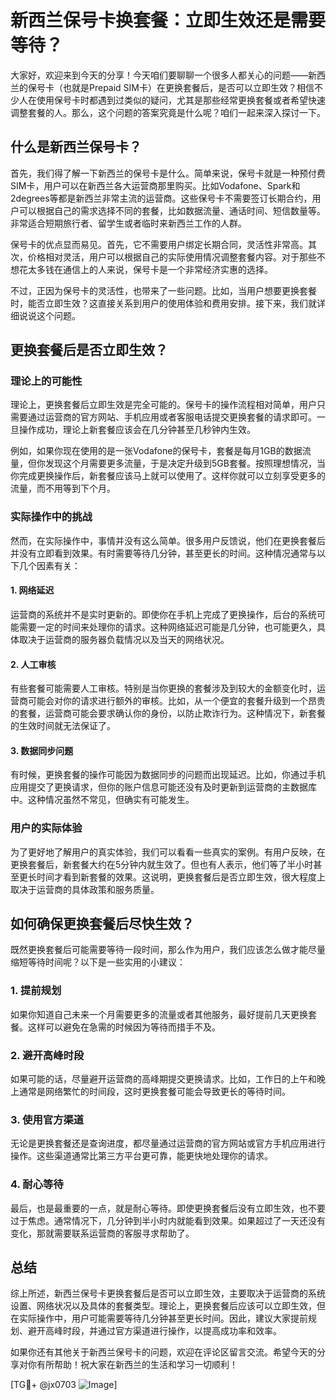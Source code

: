 # 新西兰保号卡换套餐：立即生效还是需要等待？

大家好，欢迎来到今天的分享！今天咱们要聊聊一个很多人都关心的问题——新西兰的保号卡（也就是Prepaid SIM卡）在更换套餐后，是否可以立即生效？相信不少人在使用保号卡时都遇到过类似的疑问，尤其是那些经常更换套餐或者希望快速调整套餐的人。那么，这个问题的答案究竟是什么呢？咱们一起来深入探讨一下。

## 什么是新西兰保号卡？

首先，我们得了解一下新西兰的保号卡是什么。简单来说，保号卡就是一种预付费SIM卡，用户可以在新西兰各大运营商那里购买。比如Vodafone、Spark和2degrees等都是新西兰非常主流的运营商。这些保号卡不需要签订长期合约，用户可以根据自己的需求选择不同的套餐，比如数据流量、通话时间、短信数量等。非常适合短期旅行者、留学生或者临时来新西兰工作的人群。

保号卡的优点显而易见。首先，它不需要用户绑定长期合同，灵活性非常高。其次，价格相对灵活，用户可以根据自己的实际使用情况调整套餐内容。对于那些不想花太多钱在通信上的人来说，保号卡是一个非常经济实惠的选择。

不过，正因为保号卡的灵活性，也带来了一些问题。比如，当用户想要更换套餐时，能否立即生效？这直接关系到用户的使用体验和费用安排。接下来，我们就详细说说这个问题。

## 更换套餐后是否立即生效？

### 理论上的可能性

理论上，更换套餐后立即生效是完全可能的。保号卡的操作流程相对简单，用户只需要通过运营商的官方网站、手机应用或者客服电话提交更换套餐的请求即可。一旦操作成功，理论上新套餐应该会在几分钟甚至几秒钟内生效。

例如，如果你现在使用的是一张Vodafone的保号卡，套餐是每月1GB的数据流量，但你发现这个月需要更多流量，于是决定升级到5GB套餐。按照理想情况，当你完成更换操作后，新套餐应该马上就可以使用了。这样你就可以立刻享受更多的流量，而不用等到下个月。

### 实际操作中的挑战

然而，在实际操作中，事情并没有这么简单。很多用户反馈说，他们在更换套餐后并没有立即看到效果。有时需要等待几分钟，甚至更长的时间。这种情况通常与以下几个因素有关：

#### 1. 网络延迟
运营商的系统并不是实时更新的。即使你在手机上完成了更换操作，后台的系统可能需要一定的时间来处理你的请求。这种网络延迟可能是几分钟，也可能更久，具体取决于运营商的服务器负载情况以及当天的网络状况。

#### 2. 人工审核
有些套餐可能需要人工审核。特别是当你更换的套餐涉及到较大的金额变化时，运营商可能会对你的请求进行额外的审核。比如，从一个便宜的套餐升级到一个昂贵的套餐，运营商可能会要求确认你的身份，以防止欺诈行为。这种情况下，新套餐的生效时间就无法保证了。

#### 3. 数据同步问题
有时候，更换套餐的操作可能因为数据同步的问题而出现延迟。比如，你通过手机应用提交了更换请求，但你的账户信息可能还没有及时更新到运营商的主数据库中。这种情况虽然不常见，但确实有可能发生。

### 用户的实际体验

为了更好地了解用户的真实体验，我们可以看看一些真实的案例。有用户反映，在更换套餐后，新套餐大约在5分钟内就生效了。但也有人表示，他们等了半小时甚至更长时间才看到新套餐的效果。这说明，更换套餐后是否立即生效，很大程度上取决于运营商的具体政策和服务质量。

## 如何确保更换套餐后尽快生效？

既然更换套餐后可能需要等待一段时间，那么作为用户，我们应该怎么做才能尽量缩短等待时间呢？以下是一些实用的小建议：

### 1. 提前规划
如果你知道自己未来一个月需要更多的流量或者其他服务，最好提前几天更换套餐。这样可以避免在急需的时候因为等待而措手不及。

### 2. 避开高峰时段
如果可能的话，尽量避开运营商的高峰期提交更换请求。比如，工作日的上午和晚上通常是网络繁忙的时间段，这时更换套餐可能会导致更长的等待时间。

### 3. 使用官方渠道
无论是更换套餐还是查询进度，都尽量通过运营商的官方网站或官方手机应用进行操作。这些渠道通常比第三方平台更可靠，能更快地处理你的请求。

### 4. 耐心等待
最后，也是最重要的一点，就是耐心等待。即使更换套餐后没有立即生效，也不要过于焦虑。通常情况下，几分钟到半小时内就能看到效果。如果超过了一天还没有变化，那就需要联系运营商的客服寻求帮助了。

## 总结

综上所述，新西兰保号卡更换套餐后是否可以立即生效，主要取决于运营商的系统设置、网络状况以及具体的套餐类型。理论上，更换套餐后应该可以立即生效，但在实际操作中，用户可能需要等待几分钟甚至更长时间。因此，建议大家提前规划、避开高峰时段，并通过官方渠道进行操作，以提高成功率和效率。

如果你还有其他关于新西兰保号卡的问题，欢迎在评论区留言交流。希望今天的分享对你有所帮助！祝大家在新西兰的生活和学习一切顺利！

[TG💪+ @jx0703 ![Image](https://github.com/user-attachments/assets/dbca1d08-cadb-493c-b0ec-ad6f7a83f270)]